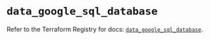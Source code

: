 # `data_google_sql_database`

Refer to the Terraform Registry for docs: [`data_google_sql_database`](https://registry.terraform.io/providers/hashicorp/google/5.28.0/docs/data-sources/sql_database).
